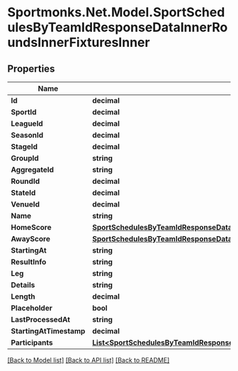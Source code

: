 # Sportmonks.Net.Model.SportSchedulesByTeamIdResponseDataInnerRoundsInnerFixturesInner

## Properties

Name | Type | Description | Notes
------------ | ------------- | ------------- | -------------
**Id** | **decimal** |  | [optional] 
**SportId** | **decimal** |  | [optional] 
**LeagueId** | **decimal** |  | [optional] 
**SeasonId** | **decimal** |  | [optional] 
**StageId** | **decimal** |  | [optional] 
**GroupId** | **string** |  | [optional] 
**AggregateId** | **string** |  | [optional] 
**RoundId** | **decimal** |  | [optional] 
**StateId** | **decimal** |  | [optional] 
**VenueId** | **decimal** |  | [optional] 
**Name** | **string** |  | [optional] 
**HomeScore** | [**SportSchedulesByTeamIdResponseDataInnerRoundsInnerFixturesInnerHomeScore**](SportSchedulesByTeamIdResponseDataInnerRoundsInnerFixturesInnerHomeScore.md) |  | [optional] 
**AwayScore** | [**SportSchedulesByTeamIdResponseDataInnerRoundsInnerFixturesInnerAwayScore**](SportSchedulesByTeamIdResponseDataInnerRoundsInnerFixturesInnerAwayScore.md) |  | [optional] 
**StartingAt** | **string** |  | [optional] 
**ResultInfo** | **string** |  | [optional] 
**Leg** | **string** |  | [optional] 
**Details** | **string** |  | [optional] 
**Length** | **decimal** |  | [optional] 
**Placeholder** | **bool** |  | [optional] 
**LastProcessedAt** | **string** |  | [optional] 
**StartingAtTimestamp** | **decimal** |  | [optional] 
**Participants** | [**List&lt;SportSchedulesByTeamIdResponseDataInnerRoundsInnerFixturesInnerParticipantsInner&gt;**](SportSchedulesByTeamIdResponseDataInnerRoundsInnerFixturesInnerParticipantsInner.md) |  | [optional] 

[[Back to Model list]](../README.md#documentation-for-models) [[Back to API list]](../README.md#documentation-for-api-endpoints) [[Back to README]](../README.md)

